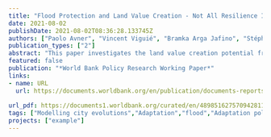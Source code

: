 ```yaml
---
title: "Flood Protection and Land Value Creation - Not All Resilience Investments Are Created Equal"
date: 2021-08-02
publishDate: 2021-08-02T08:36:28.133745Z
authors: ["Paolo Avner", "Vincent Viguié", "Bramka Arga Jafino", "Stéphane Hallegatte"]
publication_types: ["2"]
abstract: "This paper investigates the land value creation potential from flood mitigation investments in a theoretical and applied setting, using the urban area of Buenos Aires as a case study. It contributes to the literature on the wider economic benefits of government interventions and the dividends of resilience investments. Using a simple urban economics framework that represents land and housing markets, it finds that not all flood mitigation interventions display the same potential for land value creation: where land is more valuable (city centers for example), the benefits of resilience are higher. The paper also provides ranges for land value creation potential from the flood mitigation works in Buenos Aires under various model specifications. Although the estimates vary largely depending on model parameters and specifications, in many cases the land value creation would be sufficient to justify the investments. This result is robust even in the closed city configuration with conservative flood damage estimates, providing that the parameters remain reasonably close to the values obtained from the calibration. Finally, acknowledging that fully calibrating and running an urban simulation model is data greedy and time intensive— even a simple model as proposed here— this research also proposes reduced form expressions that can provide approximations for land value creation from flood mitigation investments and can be used in operational contexts."
featured: false
publication: "*World Bank Policy Research Working Paper*"
links:
- name: URL
  url: https://documents.worldbank.org/en/publication/documents-reports/documentdetail/489851627570942811/flood-protection-and-land-value-creation-not-all-resilience-investments-are-created-equal
  
url_pdf: https://documents1.worldbank.org/curated/en/489851627570942811/pdf/Flood-Protection-and-Land-Value-Creation-Not-All-Resilience-Investments-Are-Created-Equal.pdf
tags: ["Modelling city evolutions","Adaptation","flood","Adaptation policies"]
projects: ["example"]
---
```



